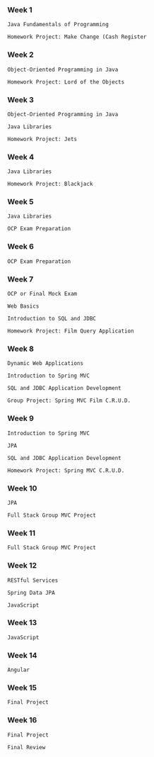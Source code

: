 ### Week 1

`Java Fundamentals of Programming`

`Homework Project: Make Change (Cash Register`

### Week 2

`Object-Oriented Programming in Java`

`Homework Project: Lord of the Objects`

### Week 3

`Object-Oriented Programming in Java`

`Java Libraries`

`Homework Project: Jets`

### Week 4

`Java Libraries`

`Homework Project: Blackjack`

### Week 5

`Java Libraries`

`OCP Exam Preparation`

### Week 6

`OCP Exam Preparation`

### Week 7

`OCP or Final Mock Exam`

`Web Basics`

`Introduction to SQL and JDBC`

`Homework Project: Film Query Application`

### Week 8

`Dynamic Web Applications`

`Introduction to Spring MVC`

`SQL and JDBC Application Development`

`Group Project: Spring MVC Film C.R.U.D.`

### Week 9

`Introduction to Spring MVC`

`JPA`

`SQL and JDBC Application Development`

`Homework Project: Spring MVC C.R.U.D.`

### Week 10

`JPA`

`Full Stack Group MVC Project`

### Week 11

`Full Stack Group MVC Project`

### Week 12

`RESTful Services`

`Spring Data JPA`

`JavaScript`

### Week 13

`JavaScript`

### Week 14

`Angular`

### Week 15

`Final Project`

### Week 16

`Final Project`

`Final Review`
